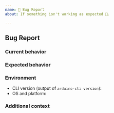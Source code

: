 ```yaml
---
name: 🐛 Bug Report
about: If something isn't working as expected 🤔.

---
```


## Bug Report

### Current behavior
<!-- Paste the full command you run -->


<!-- Add a clear and concise description of the behavior. -->


### Expected behavior
<!-- Add a clear and concise description of what you expected to happen. -->


### Environment

- CLI version (output of `arduino-cli version`):
- OS and platform:

### Additional context
<!-- (Optional) Add any other context about the problem here. -->
